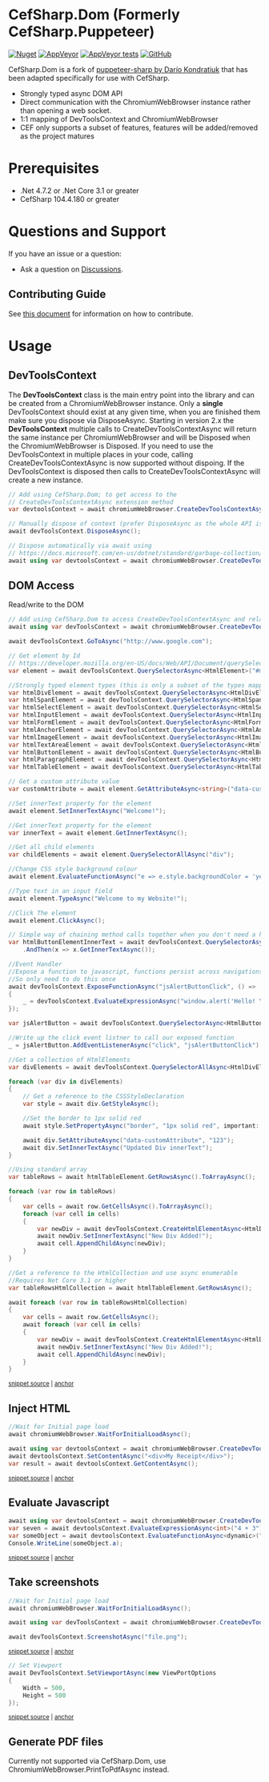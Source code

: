 # CefSharp.Dom (Formerly CefSharp.Puppeteer)

[![Nuget](https://img.shields.io/nuget/v/CefSharp.Dom?style=for-the-badge)](https://www.nuget.org/packages/CefSharp.Dom/)
[![AppVeyor](https://img.shields.io/appveyor/build/cefsharp/cefsharp-dom?style=for-the-badge)](https://ci.appveyor.com/project/cefsharp/cefsharp-dom)
[![AppVeyor tests](https://img.shields.io/appveyor/tests/cefsharp/cefsharp-dom?style=for-the-badge)](https://ci.appveyor.com/project/cefsharp/cefsharp-dom/build/tests)
[![GitHub](https://img.shields.io/github/license/cefsharp/CefSharp.Dom?style=for-the-badge)](https://github.com/cefsharp/CefSharp.Dom/blob/main/LICENSE)

CefSharp.Dom is a fork of [puppeteer-sharp by Darío Kondratiuk](https://github.com/hardkoded/puppeteer-sharp) that has been adapted specifically for use with CefSharp.
- Strongly typed async DOM API
- Direct communication with the ChromiumWebBrowser instance rather than opening a web socket.
- 1:1 mapping of DevToolsContext and ChromiumWebBrowser
- CEF only supports a subset of features, features will be added/removed as the project matures

# Prerequisites

 * .Net 4.7.2 or .Net Core 3.1 or greater
 * CefSharp 104.4.180 or greater

# Questions and Support

If you have an issue or a question:

* Ask a question on [Discussions](https://github.com/cefsharp/CefSharp.Dom/discussions).

## Contributing Guide

See [this document](CONTRIBUTING.md) for information on how to contribute.

# Usage

## DevToolsContext

The **DevToolsContext** class is the main entry point into the library and can be created from a
ChromiumWebBrowser instance.
Only a **single** DevToolsContext should exist at any given time, when you are finished them make sure you
dispose via DisposeAsync.
Starting in version 2.x the **DevToolsContext** multiple calls to CreateDevToolsContextAsync will return the same
instance per ChromiumWebBrowser and will be Disposed when the ChromiumWebBrowser is Disposed. If you need to use
the DevToolsContext in multiple places in your code, calling CreateDevToolsContextAsync is now supported without dispoing.
If the DevToolsContext is disposed then calls to CreateDevToolsContextAsync will create a new instance.

```c#
// Add using CefSharp.Dom; to get access to the
// CreateDevToolsContextAsync extension method
var devtoolsContext = await chromiumWebBrowser.CreateDevToolsContextAsync();

// Manually dispose of context (prefer DisposeAsync as the whole API is async)
await devToolsContext.DisposeAsync();
```

```c#
// Dispose automatically via await using
// https://docs.microsoft.com/en-us/dotnet/standard/garbage-collection/implementing-disposeasync#using-async-disposable
await using var devtoolsContext = await chromiumWebBrowser.CreateDevToolsContextAsync();
```

## DOM Access

Read/write to the DOM
<!-- snippet: QuerySelector -->
<a id='snippet-queryselector'></a>
```cs
// Add using CefSharp.Dom to access CreateDevToolsContextAsync and related extension methods.
await using var devToolsContext = await chromiumWebBrowser.CreateDevToolsContextAsync();

await devToolsContext.GoToAsync("http://www.google.com");

// Get element by Id
// https://developer.mozilla.org/en-US/docs/Web/API/Document/querySelector
var element = await devToolsContext.QuerySelectorAsync<HtmlElement>("#myElementId");

//Strongly typed element types (this is only a subset of the types mapped)
var htmlDivElement = await devToolsContext.QuerySelectorAsync<HtmlDivElement>("#myDivElementId");
var htmlSpanElement = await devToolsContext.QuerySelectorAsync<HtmlSpanElement>("#mySpanElementId");
var htmlSelectElement = await devToolsContext.QuerySelectorAsync<HtmlSelectElement>("#mySelectElementId");
var htmlInputElement = await devToolsContext.QuerySelectorAsync<HtmlInputElement>("#myInputElementId");
var htmlFormElement = await devToolsContext.QuerySelectorAsync<HtmlFormElement>("#myFormElementId");
var htmlAnchorElement = await devToolsContext.QuerySelectorAsync<HtmlAnchorElement>("#myAnchorElementId");
var htmlImageElement = await devToolsContext.QuerySelectorAsync<HtmlImageElement>("#myImageElementId");
var htmlTextAreaElement = await devToolsContext.QuerySelectorAsync<HtmlImageElement>("#myTextAreaElementId");
var htmlButtonElement = await devToolsContext.QuerySelectorAsync<HtmlButtonElement>("#myButtonElementId");
var htmlParagraphElement = await devToolsContext.QuerySelectorAsync<HtmlParagraphElement>("#myParagraphElementId");
var htmlTableElement = await devToolsContext.QuerySelectorAsync<HtmlTableElement>("#myTableElementId");

// Get a custom attribute value
var customAttribute = await element.GetAttributeAsync<string>("data-customAttribute");

//Set innerText property for the element
await element.SetInnerTextAsync("Welcome!");

//Get innerText property for the element
var innerText = await element.GetInnerTextAsync();

//Get all child elements
var childElements = await element.QuerySelectorAllAsync("div");

//Change CSS style background colour
await element.EvaluateFunctionAsync("e => e.style.backgroundColor = 'yellow'");

//Type text in an input field
await element.TypeAsync("Welcome to my Website!");

//Click The element
await element.ClickAsync();

// Simple way of chaining method calls together when you don't need a handle to the HtmlElement
var htmlButtonElementInnerText = await devToolsContext.QuerySelectorAsync<HtmlButtonElement>("#myButtonElementId")
    .AndThen(x => x.GetInnerTextAsync());

//Event Handler
//Expose a function to javascript, functions persist across navigations
//So only need to do this once
await devToolsContext.ExposeFunctionAsync("jsAlertButtonClick", () =>
{
    _ = devToolsContext.EvaluateExpressionAsync("window.alert('Hello! You invoked window.alert()');");
});

var jsAlertButton = await devToolsContext.QuerySelectorAsync<HtmlButtonElement>("#jsAlertButton");

//Write up the click event listner to call our exposed function
_ = jsAlertButton.AddEventListenerAsync("click", "jsAlertButtonClick");

//Get a collection of HtmlElements
var divElements = await devToolsContext.QuerySelectorAllAsync<HtmlDivElement>("div");

foreach (var div in divElements)
{
    // Get a reference to the CSSStyleDeclaration
    var style = await div.GetStyleAsync();

    //Set the border to 1px solid red
    await style.SetPropertyAsync("border", "1px solid red", important: true);

    await div.SetAttributeAsync("data-customAttribute", "123");
    await div.SetInnerTextAsync("Updated Div innerText");
}

//Using standard array
var tableRows = await htmlTableElement.GetRowsAsync().ToArrayAsync();

foreach (var row in tableRows)
{
    var cells = await row.GetCellsAsync().ToArrayAsync();
    foreach (var cell in cells)
    {
        var newDiv = await devToolsContext.CreateHtmlElementAsync<HtmlDivElement>("div");
        await newDiv.SetInnerTextAsync("New Div Added!");
        await cell.AppendChildAsync(newDiv);
    }
}

//Get a reference to the HtmlCollection and use async enumerable
//Requires Net Core 3.1 or higher
var tableRowsHtmlCollection = await htmlTableElement.GetRowsAsync();

await foreach (var row in tableRowsHtmlCollection)
{
    var cells = await row.GetCellsAsync();
    await foreach (var cell in cells)
    {
        var newDiv = await devToolsContext.CreateHtmlElementAsync<HtmlDivElement>("div");
        await newDiv.SetInnerTextAsync("New Div Added!");
        await cell.AppendChildAsync(newDiv);
    }
}
```
<sup><a href='/lib/PuppeteerSharp.Tests/QuerySelectorTests/DevToolsContextQuerySelectorTests.cs#L22-L128' title='Snippet source file'>snippet source</a> | <a href='#snippet-queryselector' title='Start of snippet'>anchor</a></sup>
<!-- endSnippet -->

## Inject HTML
<!-- snippet: SetContentAsync -->
<a id='snippet-setcontentasync'></a>
```cs
//Wait for Initial page load
await chromiumWebBrowser.WaitForInitialLoadAsync();

await using var devtoolsContext = await chromiumWebBrowser.CreateDevToolsContextAsync();
await devtoolsContext.SetContentAsync("<div>My Receipt</div>");
var result = await devtoolsContext.GetContentAsync();
```
<sup><a href='/lib/PuppeteerSharp.Tests/DevToolsContextTests/SetContentTests.cs#L25-L33' title='Snippet source file'>snippet source</a> | <a href='#snippet-setcontentasync' title='Start of snippet'>anchor</a></sup>
<!-- endSnippet -->

## Evaluate Javascript

<!-- snippet: Evaluate -->
<a id='snippet-evaluate'></a>
```cs
await using var devtoolsContext = await chromiumWebBrowser.CreateDevToolsContextAsync();
var seven = await devtoolsContext.EvaluateExpressionAsync<int>("4 + 3");
var someObject = await devtoolsContext.EvaluateFunctionAsync<dynamic>("(value) => ({a: value})", 5);
Console.WriteLine(someObject.a);
```
<sup><a href='/lib/PuppeteerSharp.Tests/QuerySelectorTests/ElementHandleQuerySelectorEvalTests.cs#L21-L26' title='Snippet source file'>snippet source</a> | <a href='#snippet-evaluate' title='Start of snippet'>anchor</a></sup>
<!-- endSnippet -->

## Take screenshots

<!-- snippet: Screenshot -->
<a id='snippet-screenshot'></a>
```cs
//Wait for Initial page load
await chromiumWebBrowser.WaitForInitialLoadAsync();

await using var devToolsContext = await chromiumWebBrowser.CreateDevToolsContextAsync();

await devToolsContext.ScreenshotAsync("file.png");
```
<sup><a href='/lib/PuppeteerSharp.Tests/ScreenshotTests/ElementHandleScreenshotTests.cs#L23-L30' title='Snippet source file'>snippet source</a> | <a href='#snippet-screenshot' title='Start of snippet'>anchor</a></sup>
<!-- endSnippet -->

<!-- snippet: SetViewportAsync -->
<a id='snippet-setviewportasync'></a>
```cs
// Set Viewport
await DevToolsContext.SetViewportAsync(new ViewPortOptions
{
    Width = 500,
    Height = 500
});
```
<sup><a href='/lib/PuppeteerSharp.Tests/ScreenshotTests/ElementHandleScreenshotTests.cs#L37-L44' title='Snippet source file'>snippet source</a> | <a href='#snippet-setviewportasync' title='Start of snippet'>anchor</a></sup>
<!-- endSnippet -->

## Generate PDF files

Currently not supported via CefSharp.Dom, use ChromiumWebBrowser.PrintToPdfAsync instead.
